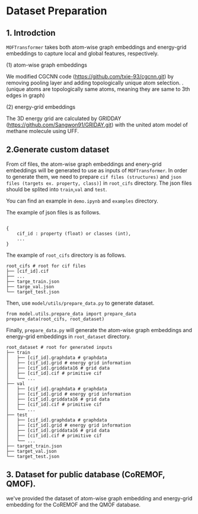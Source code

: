 # Dataset Preparation
## 1. Introdction

`MOFTransformer` takes both atom-wise graph embeddings and energy-grid embeddings to capture local and global features, respectively. 

(1) atom-wise graph embeddings

We modified CGCNN code (https://github.com/txie-93/cgcnn.git) by removing pooling layer and adding topologically unique atom selection. .
(unique atoms are topologically same atoms, meaning they are same to 3th edges in graph)

(2) energy-grid embeddings

The 3D energy grid are calculated by GRIDDAY (https://github.com/Sangwon91/GRIDAY.git) with the united atom model of methane molecule using UFF.

 
## 2.Generate custom dataset
 From cif files, the atom-wise graph embeddings and enery-grid embeddings will be generated to use as inputs of `MOFTransformer`.
In order to generate them, we need to prepare `cif files (structures)` and `json files (targets ex. property, class)]` in `root_cifs` directory.
The json files should be splited into `train`,`val` and `test`. 

You can find an example in `demo.ipynb` and `examples` directory.

The example  of json files is as follows.
```

{ 
    cif_id : property (float) or classes (int),
    ...
}
```
The example of `root_cifs` directory is as follows.

    root_cifs # root for cif files
    ├── [cif_id].cif
    ├── ...
    ├── targe_train.json
    ├── targe_val.json
    └── target_test.json

Then, use `model/utils/prepare_data.py` to generate dataset. 
```
from model.utils.prepare_data import prepare_data
prepare_data(root_cifs, root_dataset) 
```

Finally, `prepare_data.py` will generate the atom-wise graph embeddings and energy-grid embeddings in `root_dataset` directory.

    root_dataset # root for generated inputs 
    ├── train
    │   ├── [cif_id].graphdata # graphdata
    │   ├── [cif_id].grid # energy grid information
    │   ├── [cif_id].griddata16 # grid data
    │   ├── [cif_id].cif # primitive cif
    │   └── ...
    ├── val
    │   ├── [cif_id].graphdata # graphdata
    │   ├── [cif_id].grid # energy grid information
    │   ├── [cif_id].griddata16 # grid data
    │   ├── [cif_id].cif # primitive cif
    │   └── ...
    ├── test    
    │   ├── [cif_id].graphdata # graphdata
    │   ├── [cif_id].grid # energy grid information
    │   ├── [cif_id].griddata16 # grid data
    │   ├── [cif_id].cif # primitive cif
    │   └── ...
    ├── target_train.json
    ├── target_val.json
    └── target_test.json

## 3. Dataset for public database (CoREMOF, QMOF).
we've provided the dataset of atom-wise graph embedding and energy-grid embedding for the CoREMOF and the QMOF database.

